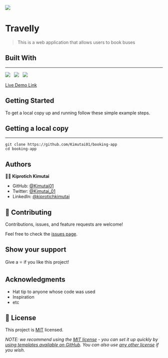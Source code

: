 ![](https://img.shields.io/badge/Kiprotich-kimutai-yellow?labelColor=blue)&nbsp;

# Travelly

> This is a web application that allows users to book buses

## Built With

---

![](https://img.shields.io/badge/Rails-black)&nbsp;&nbsp;&nbsp;![](https://img.shields.io/badge/Ruby-red)&nbsp;&nbsp;&nbsp;![](https://img.shields.io/badge/CSS-Yellow)

[Live Demo Link]([https://quiet-mountain-19567.herokuapp.com/](https://quiet-mountain-19567.herokuapp.com/))

## Getting Started

To get a local copy up and running follow these simple example steps.

## Getting a local copy

---

```
git clone https://github.com/Kimutai01/booking-app
cd booking-app
```

## Authors

👤👤 **Kiprotich Kimutai**

- GitHub: [@Kimutai01](https://github.com/Kimutai01)
- Twitter: [@Kimutai_01](https://twitter.com/Kimutai_01?s=09)
- LinkedIn: [@kiprotichkimutai](https://www.linkedin.com/m/in/kimutai-kiprotich-1b5045216)

## 🤝 Contributing

Contributions, issues, and feature requests are welcome!

Feel free to check the [issues page](../../issues/).

## Show your support

Give a ⭐️ if you like this project!

## Acknowledgments

- Hat tip to anyone whose code was used
- Inspiration
- etc

## 📝 License

This project is [MIT](./LICENSE) licensed.

_NOTE: we recommend using the [MIT license](https://choosealicense.com/licenses/mit/) - you can set it up quickly by [using templates available on GitHub](https://docs.github.com/en/communities/setting-up-your-project-for-healthy-contributions/adding-a-license-to-a-repository). You can also use [any other license](https://choosealicense.com/licenses/) if you wish._
